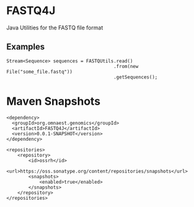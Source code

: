 # FASTQ4J
Java Utilities for the FASTQ file format 

## Examples

    Stream<Sequence> sequences = FASTQUtils.read()
                                           .from(new File("some_file.fastq"))
                                           .getSequences();                                      

# Maven Snapshots

    <dependency>
      <groupId>org.omnaest.genomics</groupId>
      <artifactId>FASTQ4J</artifactId>
      <version>0.0.1-SNAPSHOT</version>
    </dependency>
    
    <repositories>
        <repository>
            <id>ossrh</id>
            <url>https://oss.sonatype.org/content/repositories/snapshots</url>
            <snapshots>
                <enabled>true</enabled>
            </snapshots>
        </repository>
    </repositories>